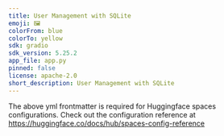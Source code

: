 ```yaml
---
title: User Management with SQLite
emoji: 🖼️
colorFrom: blue
colorTo: yellow
sdk: gradio
sdk_version: 5.25.2
app_file: app.py
pinned: false
license: apache-2.0
short_description: User Management with SQLite
---
```


The above yml frontmatter is required for Huggingface spaces configurations. Check out the configuration reference at https://huggingface.co/docs/hub/spaces-config-reference